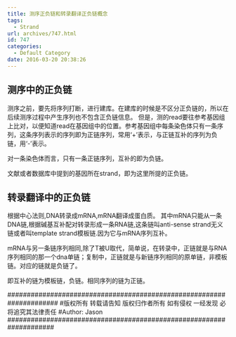 ```yaml
---
title: 测序正负链和转录翻译正负链概念
tags:
  - Strand
url: archives/747.html
id: 747
categories:
  - Default Category
date: 2016-03-20 20:38:26
---
```


测序中的正负链
-------

测序之前，要先将序列打断，进行建库。在建库的时候是不区分正负链的，所以在后续测序过程中产生序列也不包含正负链信息。 但是，测的read要往参考基因组上比对，以便知道read在基因组中的位置。参考基因组中每条染色体只有一条序列，这条序列表示的序列即为正链序列，常用‘+’表示，与正链互补的序列为负链，用‘-’表示。 

对一条染色体而言，只有一条正链序列，互补的即为负链。 

文献或者数据库中提到的基因所在strand，即为这里所提的正负链。

转录翻译中的正负链
---------

根据中心法则,DNA转录成mRNA,mRNA翻译成蛋白质。 其中mRNA只能从一条DNA链,根据碱基互补配对转录形成一条RNA链,这条链叫anti-sense strand无义链或者叫template strand模板链.因为它与mRNA序列互补。

mRNA与另一条链序列相同,除了T被U取代，简单说，在转录中，正链就是与RNA序列相同的那一个dna单链；复制中，正链就是与新链序列相同的原单链，非模板链。对应的链就是负链了。 

即互补的链为模板链，负链。相同序列的链为正链。 

\##################################################################### 
\#版权所有 转载请告知 版权归作者所有 如有侵权 一经发现 必将追究其法律责任 
\#Author: Jason 
\####################################################################